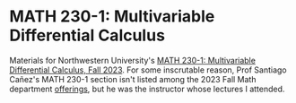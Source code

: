 # MATH 230-1: Multivariable Differential Calculus

Materials for Northwestern University's [MATH 230-1: Multivariable Differential Calculus, Fall 2023](https://class-descriptions.northwestern.edu/4920/WCAS/MATH/16553). For some inscrutable reason, Prof Santiago Cañez's MATH 230-1 section isn't listed among the 2023 Fall Math department [offerings](https://class-descriptions.northwestern.edu/4920/WCAS/MATH), but he was the instructor whose lectures I attended.
